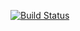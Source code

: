 [![Build Status](https://travis-ci.org/springmeyer/bundle-dedupe-testcase.svg?branch=master)](https://travis-ci.org/springmeyer/bundle-dedupe-testcase)